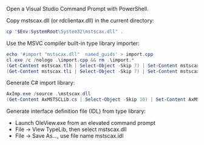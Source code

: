 
Open a Visual Studio Command Prompt with PowerShell.

Copy mstscax.dll (or rdclientax.dll) in the current directory:

```powershell
cp "$Env:SystemRoot\System32\mstscax.dll" .
```

Use the MSVC compiler built-in type library importer:

```powershell
echo '#import "mstscax.dll"  named_guids' > import.cpp
cl.exe /c /nologo .\import.cpp && rm .\import.*
(Get-Content mstscax.tlh | Select-Object -Skip 7) | Set-Content mstscax.tlh
(Get-Content mstscax.tli | Select-Object -Skip 7) | Set-Content mstscax.tli
```

Generate C# import library:

```powershell
AxImp.exe /source .\mstscax.dll
(Get-Content AxMSTSCLib.cs | Select-Object -Skip 10) | Set-Content AxMSTSCLib.cs
```

Generate interface definition file (IDL) from type library:

 * Launch OleView.exe from an elevated command prompt
 * File -> View TypeLib, then select mstscax.dll
 * File -> Save As..., use file name mstscax.idl
